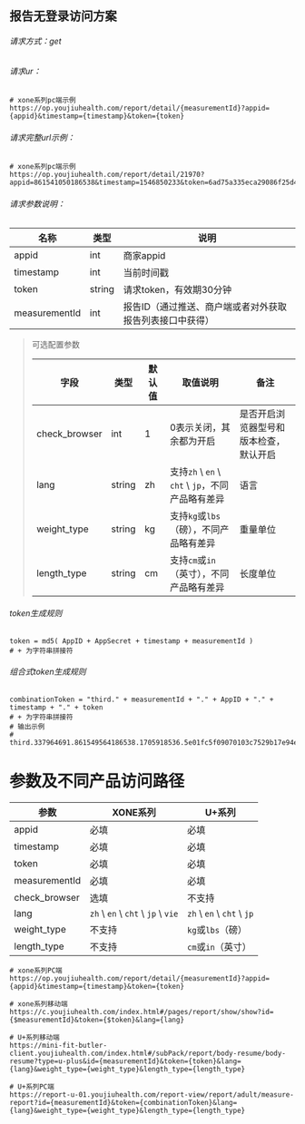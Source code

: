 ## 报告无登录访问方案
###### 请求方式：get

###### 请求ur：

~~~
# xone系列pc端示例
https://op.youjiuhealth.com/report/detail/{measurementId}?appid={appid}&timestamp={timestamp}&token={token}
~~~

###### 请求完整url示例：

~~~
# xone系列pc端示例
https://op.youjiuhealth.com/report/detail/21970?appid=861541050186538&timestamp=1546850233&token=6ad75a335eca29086f25d46a78f7dd36
~~~


###### 请求参数说明：

| 名称          | 类型   | 说明                                                     |
| ------------- | ------ | -------------------------------------------------------- |
| appid         | int    | 商家appid                                                |
| timestamp     | int    | 当前时间戳                                               |
| token         | string | 请求token，有效期30分钟                                  |
| measurementId | int    | 报告ID（通过推送、商户端或者对外获取报告列表接口中获得） |

> 可选配置参数
>
> | 字段          | 类型   | 默认值 | 取值说明                                         | 备注                                   |
> | ------------- | ------ | ------ | ------------------------------------------------ | -------------------------------------- |
> | check_browser | int    | 1      | 0表示关闭，其余都为开启                          | 是否开启浏览器型号和版本检查，默认开启 |
> | lang          | string | zh     | 支持`zh` \ `en` \ `cht` \ `jp`，不同产品略有差异 | 语言                                   |
> | weight_type   | string | kg     | 支持`kg`或`lbs`（磅），不同产品略有差异          | 重量单位                               |
> | length_type   | string | cm     | 支持`cm`或`in`（英寸），不同产品略有差异         | 长度单位                               |
>



###### token生成规则
~~~
token = md5( AppID + AppSecret + timestamp + measurementId )
# + 为字符串拼接符
~~~

###### 组合式token生成规则
~~~
combinationToken = "third." + measurementId + "." + AppID + "." + timestamp + "." + token
# + 为字符串拼接符
# 输出示例
# third.337964691.861549564186538.1705918536.5e01fc5f09070103c7529b17e94eec26
~~~

# 参数及不同产品访问路径

| 参数          | XONE系列                           | U+系列                     |
| ------------- | ---------------------------------- | -------------------------- |
| appid         | 必填                               | 必填                       |
| timestamp     | 必填                               | 必填                       |
| token         | 必填                               | 必填                       |
| measurementId | 必填                               | 必填                       |
| check_browser | 选填                               | 不支持                     |
| lang          | `zh` \ `en` \ `cht` \ `jp` \ `vie` | `zh` \ `en` \ `cht` \ `jp` |
| weight_type   | 不支持                             | `kg`或`lbs`（磅）          |
| length_type   | 不支持                             | `cm`或`in`（英寸）         |

~~~
# xone系列PC端
https://op.youjiuhealth.com/report/detail/{measurementId}?appid={appid}&timestamp={timestamp}&token={token}

# xone系列移动端
https://c.youjiuhealth.com/index.html#/pages/report/show/show?id={$measurementId}&token={$token}&lang={lang}

# U+系列移动端
https://mini-fit-butler-client.youjiuhealth.com/index.html#/subPack/report/body-resume/body-resume?type=u-plus&id={measurementId}&token={token}&lang={lang}&weight_type={weight_type}&length_type={length_type}

# U+系列PC端
https://report-u-01.youjiuhealth.com/report-view/report/adult/measure-report?id={measurementId}&token={combinationToken}&lang={lang}&weight_type={weight_type}&length_type={length_type}
~~~

